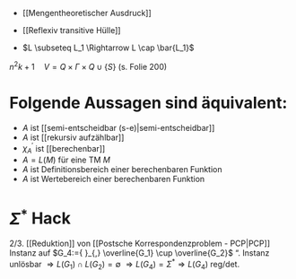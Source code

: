 - [[Mengentheoretischer Ausdruck]]
- [[Reflexiv transitive Hülle]]


- $L \subseteq L_1 \Rightarrow L \cap \bar{L_1}$





$n^2 k+1 \quad V=Q \times \Gamma \times Q \cup\{S\}$ (s. Folie 200)




# Folgende Aussagen sind äquivalent:
- $A$ ist [[semi-entscheidbar (s-e)|semi-entscheidbar]]
- $A$ ist [[rekursiv aufzählbar]]
- $\chi_A^{\prime}$ ist [[berechenbar]]
- $A=L(M)$ für eine TM $M$
- $A$ ist Definitionsbereich einer berechenbaren Funktion
- $A$ ist Wertebereich einer berechenbaren Funktion


# $\Sigma^*$ Hack
2/3. [[Reduktion]] von [[Postsche Korrespondenzproblem - PCP|PCP]] Instanz auf $G_4:={ }_{,} \overline{G_1} \cup \overline{G_2}$ “. 
Instanz unlösbar $\Rightarrow L\left(G_1\right) \cap L\left(G_2\right)=\emptyset$
$\Rightarrow L\left(G_4\right)=\Sigma^* \Rightarrow L\left(G_4\right)$ reg/det.


